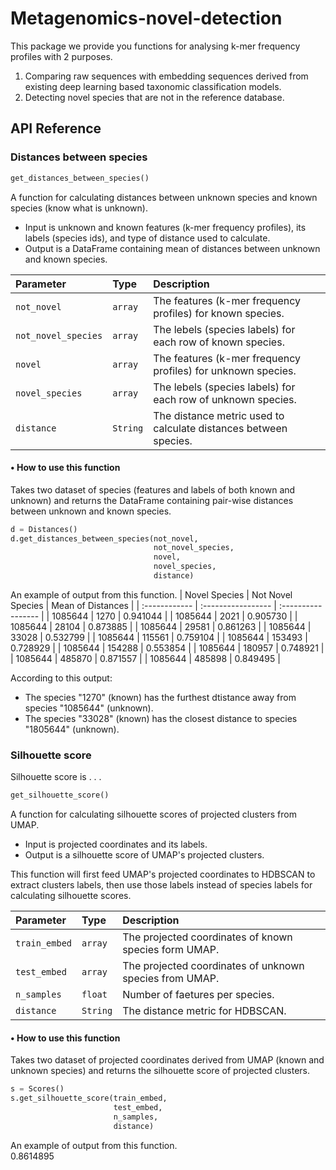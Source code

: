 # Metagenomics-novel-detection
This package we provide you functions for analysing k-mer frequency profiles with 2 purposes.  
1) Comparing raw sequences with embedding sequences derived from existing deep learning based taxonomic classification models.  
2) Detecting novel species that are not in the reference database.
  
## API Reference

### Distances between species

```python
get_distances_between_species()
```
A function for calculating distances between unknown species and known species (know what is unknown). 
  - Input is unknown and known features (k-mer frequency profiles), its labels (species ids), and type of distance used to calculate.
  - Output is a DataFrame containing mean of distances between unknown and known species.  

| Parameter | Type     | Description                |
| :-------- | :------- | :------------------------- |
| `not_novel` | `array` | The features (k-mer frequency profiles) for known species. |
| `not_novel_species` | `array` | The lebels (species labels) for each row of known species. |
| `novel` | `array` | The features (k-mer frequency profiles) for unknown species. |
| `novel_species` | `array` | The lebels (species labels) for each row of unknown species. |
| `distance` | `String` | The distance metric used to calculate distances between species. |

#### • How to use this function
Takes two dataset of species (features and labels of both known and unknown) and returns the DataFrame containing pair-wise distances between unknown and known species.
```python
d = Distances()
d.get_distances_between_species(not_novel,
                                not_novel_species,
                                novel,
                                novel_species,
                                distance)
```

An example of output from this function.
| Novel Species | Not Novel Species  | Mean of Distances  |
| :------------ | :----------------- | :----------------- |
| 1085644 |	1270    |	0.941044 |
| 1085644 | 2021    |	0.905730 |
| 1085644 |	28104   |	0.873885 |
| 1085644 |	29581 	| 0.861263 |
| 1085644 |	33028 	| 0.532799 |
| 1085644 |	115561  |	0.759104 |
| 1085644 |	153493  |	0.728929 |
| 1085644 |	154288  |	0.553854 |
| 1085644 |	180957  | 0.748921 |
| 1085644 |	485870  |	0.871557 |
| 1085644 |	485898  |	0.849495 |

According to this output:
  - The species "1270" (known) has the furthest dtistance away from species "1085644" (unknown).
  - The species "33028" (known) has the closest distance to species "1805644" (unknown).

### Silhouette score
Silhouette score is . . .

```python
get_silhouette_score()
```
A function for calculating silhouette scores of projected clusters from UMAP. 
  - Input is projected coordinates and its labels.
  - Output is a silhouette score of UMAP's projected clusters.  
  
This function will first feed UMAP's projected coordinates to HDBSCAN to extract clusters labels, then use those labels instead of species labels for calculating silhouette scores.

| Parameter | Type     | Description                |
| :-------- | :------- | :------------------------- |
| `train_embed` | `array` | The projected coordinates of known species form UMAP. |
| `test_embed` | `array` | The projected coordinates of unknown species from UMAP. |
| `n_samples` | `float` | Number of faetures per species. |
| `distance` | `String` | The distance metric for HDBSCAN. |

#### • How to use this function
Takes two dataset of projected coordinates derived from UMAP (known and unknown species) and returns the silhouette score of projected clusters.
```python
s = Scores()
s.get_silhouette_score(train_embed,
                       test_embed,
                       n_samples,
                       distance)
```  

An example of output from this function.  
0.8614895
